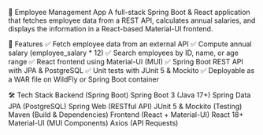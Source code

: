 📘 Employee Management App
A full-stack Spring Boot & React application that fetches employee data from a REST API, calculates annual salaries, and displays the information in a React-based Material-UI frontend.

📌 Features
✅ Fetch employee data from an external API
✅ Compute annual salary (employee_salary * 12)
✅ Search employees by ID, name, or age range
✅ React frontend using Material-UI (MUI)
✅ Spring Boot REST API with JPA & PostgreSQL
✅ Unit tests with JUnit 5 & Mockito
✅ Deployable as a WAR file on WildFly or Spring Boot container

🛠️ Tech Stack
Backend (Spring Boot)
Spring Boot 3 (Java 17+)
Spring Data JPA (PostgreSQL)
Spring Web (RESTful API)
JUnit 5 & Mockito (Testing)
Maven (Build & Dependencies)
Frontend (React + Material-UI)
React 18+
Material-UI (MUI Components)
Axios (API Requests)
